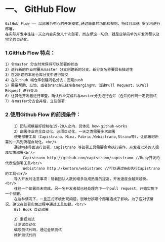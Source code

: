 # 一、 GitHub Flow
    GitHub Flow —— 以部署为中心的开发模式,通过简单的功能和规则，持续且高速 安全地进行部署。
    在实际开发中往往一天之内会实施几十次部署，而支撑这一切的，就是足够简单的开发流程以及完全的自动化。
### 1.GitHub Flow 特点：
    1）令master 分支时常保持可以部署的状态
    2）进行新的作业时要从master 分支创建新的分支，新分支名称要具有描述性
    3）在2新建的本地仓库分支中进行提交
    4）在Github 端仓库创建同名分支，定期push
    5）需要帮助、反馈，或者branch已经准备merging时，创建Pull Request，以Pull Request 进行交流
    6）让其他开发者进行审查，确认作业完成后与master分支进行合并（合并的代码一定要测试
    7）与master分支合并后，立刻部署
### 2.使用Github Flow 的前提条件：
        1）团队规模最好控制在15-20人之内，具体见 how-github-works
        2）部署作业完全自动化。必须自动化，一天之类需要多次部署
        使用部署工具（Capistrano，Mina，Fabric,Webistrano,Strano等），让部署时所需的一系列流程自动化。<br/>
        通过Web界面进行部署，Capistrano 等部署工具需要命令执行操作，开发者以外的人很难实施部署<br/>
            Capistrano http://github.com/capistrano/capistrano //Ruby开发的代表性部署工具<br/>
            Webistrano http://kentaro/webistrano //可以通过Web执行Capistrano的工具<br/>
        导入开发时注意事项：随着团队人数的增多及成熟度的提高，开发速度会越来越快。<br/>
        往往一个部署尚未完成，另一名开发者就已经处理完下一个pull request，开始实施下一个部署。
        在这种情况下，一旦正式环境出现问题，很难分辨哪个部署造成了影响。为了应对该情况，建议在部署实施过程中通过工具加锁。<br/>
        Git Hook 自动部署

        3）重视测试
        让测试自动化
        编写测试代码，通过全部测试
        维护测试代码
